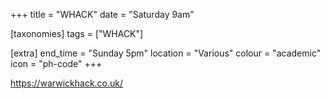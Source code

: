 +++
title = "WHACK"
date = "Saturday 9am"

[taxonomies]
tags = ["WHACK"]

[extra]
end_time = "Sunday 5pm"
location = "Various"
colour = "academic"
icon = "ph-code"
+++

https://warwickhack.co.uk/